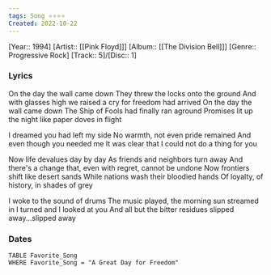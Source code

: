 ```yaml
---
tags: Song ⭐⭐⭐⭐️
Created: 2022-10-22
---
```

[Year:: 1994]
[Artist:: [[Pink Floyd]]]
[Album:: [[The Division Bell]]]
[Genre:: Progressive Rock]
[Track:: 5]/[Disc:: 1]
### Lyrics
On the day the wall came down
They threw the locks onto the ground
And with glasses high we raised a cry for freedom had arrived
On the day the wall came down
The Ship of Fools had finally ran aground
Promises lit up the night like paper doves in flight

I dreamed you had left my side
No warmth, not even pride remained
And even though you needed me
It was clear that I could not do a thing for you

Now life devalues day by day
As friends and neighbors turn away
And there's a change that, even with regret, cannot be undone
Now frontiers shift like desert sands
While nations wash their bloodied hands
Of loyalty, of history, in shades of grey

I woke to the sound of drums
The music played, the morning sun streamed in
I turned and I looked at you
And all but the bitter residues slipped away...slipped away
### Dates
```dataview
TABLE Favorite_Song
WHERE Favorite_Song = "A Great Day for Freedom"

```